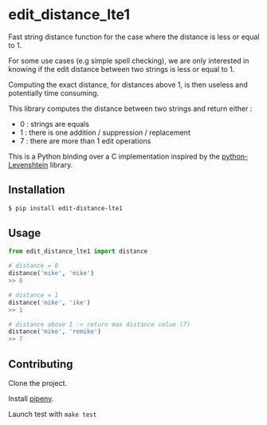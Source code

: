 # edit_distance_lte1
Fast string distance function for the case where the distance is less or equal to 1.

For some use cases (e.g simple spell checking), we are only interested in knowing if the edit distance between two strings is less or equal to 1.

Computing the exact distance, for distances above 1, is then useless and potentially time consuming.

This library computes the distance between two strings and return either :
 * 0 : strings are equals
 * 1 : there is one addition / suppression / replacement
 * 7 : there are more than 1 edit operations

This is a Python binding over a C implementation inspired by the [python-Levenshtein](https://github.com/ztane/python-Levenshtein) library.

## Installation
```bash
$ pip install edit-distance-lte1
```

## Usage
```python
from edit_distance_lte1 import distance

# distance = 0
distance('mike', 'mike')
>> 0

# distance = 1
distance('mike', 'ike')
>> 1

# distance above 1 -> return max distance value (7)
distance('mike', 'remike')
>> 7
```

## Contributing

Clone the project.

Install [pipenv](https://github.com/pypa/pipenv).

Launch test with `make test`
